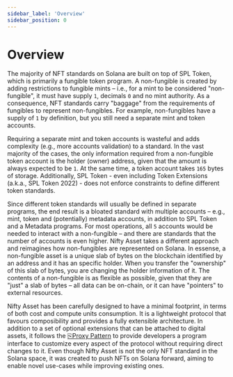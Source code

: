 ```yaml
---
sidebar_label: 'Overview'
sidebar_position: 0
---
```


# Overview

The majority of NFT standards on Solana are built on top of SPL Token, which is primarily a fungible token program. A non-fungible is created by adding restrictions to fungible mints – i.e., for a mint to be considered "non-fungible", it must have supply `1`, decimals `0` and no mint authority. As a consequence, NFT standards carry "baggage" from the requirements of fungibles to represent non-fungibles. For example, non-fungibles have a supply of `1` by definition, but you still need a separate mint and token accounts.

Requiring a separate mint and token accounts is wasteful and adds complexity (e.g., more accounts validation) to a standard. In the vast majority of the cases, the only information required from a non-fungible token account is the holder (owner) address, given that the amount is always expected to be `1`. At the same time, a token account takes `165` bytes of storage. Additionally, SPL Token - even including Token Extensions (a.k.a., SPL Token 2022) - does not enforce constraints to define different token standards.

Since different token standards will usually be defined in separate programs, the end result is a bloated standard with multiple accounts – e.g., mint, token and (potentially) metadata accounts, in addition to SPL Token and a Metadata programs. For most operations, all `5` accounts would be needed to interact with a non-fungible – and there are standards that the number of accounts is even higher. Nifty Asset takes a different approach and reimagines how non-fungibles are represented on Solana. In essense, a non-fungible asset is a unique slab of bytes on the blockchain identified by an address and it has an specific holder. When you transfer the "ownership" of this slab of bytes, you are changing the holder information of it. The contents of a non-fungible is as flexible as possible, given that they are "just" a slab of bytes – all data can be on-chain, or it can have "pointers" to external resources.

Nifty Asset has been carefully designed to have a minimal footprint, in terms of both cost and compute units consumption. It is a lightweight protocol that favours composibility and provides a fully extensible architecture. In addition to a set of optional extensions that can be attached to digital assets, it follows the [⎘Proxy Pattern](./blog/proxy-pattern) to provide developers a program interface to customize every aspect of the protocol without requiring direct changes to it. Even though Nifty Asset is not the only NFT standard in the Solana space, it was created to push NFTs on Solana forward, aiming to enable novel use-cases while improving existing ones.
